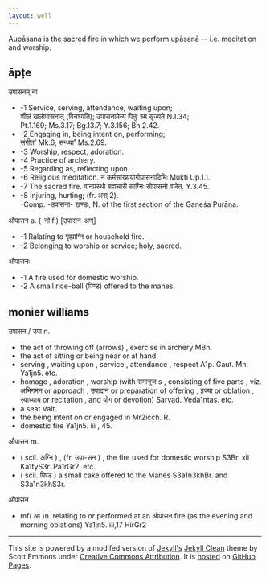 ```yaml
---
layout: well
---
```


Aupāsana is the sacred fire in which we perform upāsanā -- i.e. meditation and worship.

## āpṭe

उपासनम् ना 

* -1 Service, serving, attendance, waiting upon; 
<br>शीलं खलोपासनात् (विनश्यति); 
उपासनामेत्य पितुः स्म सृज्यते N.1.34; 
<br>Pt.1.169; Ms.3.17; Bg.13.7; Y.3.156; Bh.2.42. 
* -2 Engaging in, being intent on, performing; 
<br>संगीत˚ Mk.6; सन्ध्या˚ Ms.2.69. 
* -3 Worship, respect, adoration. 
* -4 Practice of archery. 
* -5 Regarding as, reflecting upon. 
* -6 Religious meditation. 
न कर्मसांख्ययोगोपासनादिभिः Mukti Up.1.1. 
* -7 The sacred fire. 
वानप्रस्थो ब्रह्मचारी साग्निः सोपासनो व्रजेत्. Y.3.45. 
* -8 Injuring, hurting; (fr. अस् 2). 
<br>-Comp. -उपासना- खण्डः, N. of the first section of the Gaṇeśa Purāṇa.

औपासन a. (-नी f.) [उपासन-अण्] 

* -1 Ralating to गृह्याग्नि or household fire. 
* -2 Belonging to worship or service; holy, sacred.

औपासनः 

* -1 A fire used for domestic worship. 
* -2 A small rice-ball (पिण्ड) offered to the manes.

## monier williams

उपासन / उपा n. 

* the act of throwing off (arrows) , exercise in archery MBh.
* the act of sitting or being near or at hand
* serving , waiting upon , service , attendance , respect A1p. Gaut. Mn. Ya1jn5. etc.
* homage , adoration , worship (with रामानुज s , consisting of five parts , viz. अभिगमन or approach , उपादान or preparation of offering , इज्या or oblation , स्वाध्याय or recitation , and योग or devotion) Sarvad. Veda1ntas. etc.
* a seat Vait.
* the being intent on or engaged in Mr2icch. R.
* domestic fire Ya1jn5. iii , 45.

औपासन m. 

* ( scil. अग्नि ) , (fr. उपा-सन ) , the fire used for domestic worship S3Br. xii Ka1tyS3r. Pa1rGr2. etc. 
* ( scil. पिण्ड ) a small cake offered to the Manes S3a1n3khBr. and S3a1n3khS3r.

औपासन 

* mf( आ )n. relating to or performed at an औपासन fire (as the evening and morning oblations) Ya1jn5. iii,17 HirGr2

<hr>
<p>This site is powered by a modifed version of <a href="http://jekyllrb.com">Jekyll's</a> 
	<a href="https://github.com/scotte/jekyll-clean">Jekyll Clean</a> theme by Scott Emmons</a>
    under <a href="http://creativecommons.org/licenses/by/4.0/">Creative Commons Attribution</a>.
    It is <a href="https://github.com/aupasana/aupasana.github.io">hosted</a> on <a href="https://pages.github.com">GitHub Pages</a>.
</p>


